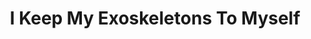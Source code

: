 ---
draft: false
slug: i-keep-my-exoskeletons-to-myself-b6a9c366
title: I Keep My Exoskeletons To Myself
type: books
params:
  authors:
  - Marisa Crane
  bookTitle: I Keep My Exoskeletons To Myself
  book_description: 'In a United States not so unlike our own, the Department of Balance
    has adopted a radical new form of law enforcement: rather than incarceration,
    wrongdoers are given a second (and sometimes, third, fourth, and fifth) shadow
    as a reminder of their crime—and a warning to those they encounter. Within the
    Department, corruption and prejudice run rampant, giving rise to an underclass
    of so-called Shadesters who are disenfranchised, publicly shamed, and deprived
    of civil rights protections.Kris is a Shadester and a new mother to a baby born
    with a second shadow of her own. Grieving the loss of her wife and thoroughly
    unprepared for the reality of raising a child alone, Kris teeters on the edge
    of collapse, fumbling in a daze of alcohol, shame, and self-loathing. Yet as the
    kid grows, Kris finds her footing, raising a child whose irrepressible spark cannot
    be dampened by the harsh realities of the world.With a first-person register reminiscent
    of the fierce self-disclosure of Sheila Heti and the poetic precision of Ocean
    Vuong,I Keep My Exoskeletons to Myselfis a bold debut novel that examines the
    long shadow of grief, the hard work of parenting, and the power of queer resistance.'
  cover: https://images-na.ssl-images-amazon.com/images/S/compressed.photo.goodreads.com/books/1648063139i/60679392.jpg
  isbn: '9781646222063'
  languages:
  - Английский
  goodreads_link: https://www.goodreads.com/book/show/60679392-i-keep-my-exoskeletons-to-myself
  page_count: '353'
  publication_year: '2023'
  russian_audioversion: 'no'
  russian_translation_status: unknown
  short_book_description: 'In a United States not so unlike our own, the Department
    of Balance has adopted a radical new form of law enforcement: rather than incarceration,
    wrongdoers are given a second (and sometimes,...'
  tags:
  - Dystopia
  - LGBTQ+
  - fantasy
  - fiction
  - lesbian
  - queer
  - science fiction
---
